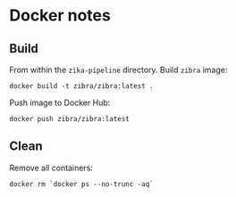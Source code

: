 # Docker notes

## Build

From within the `zika-pipeline` directory. Build `zibra` image:

    docker build -t zibra/zibra:latest .

Push image to Docker Hub:

    docker push zibra/zibra:latest

## Clean

Remove all containers:

    docker rm `docker ps --no-trunc -aq`
